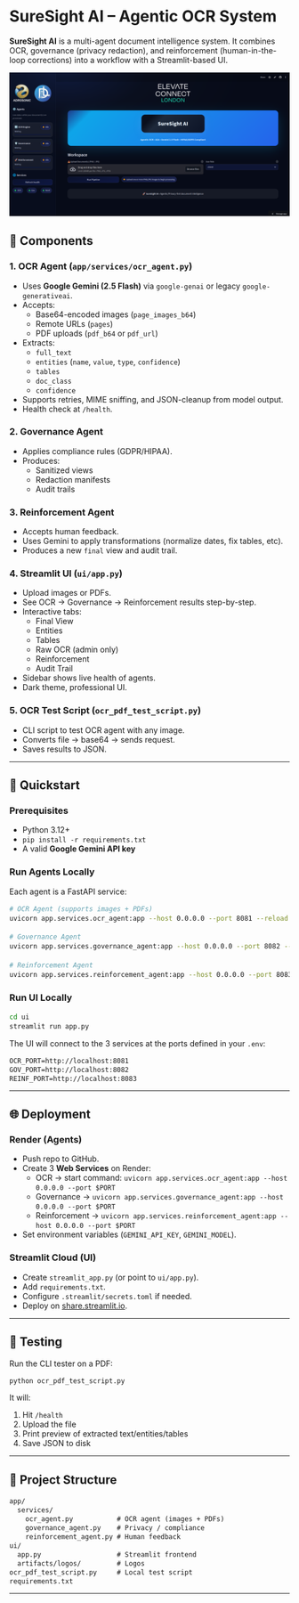 # SureSight AI – Agentic OCR System

**SureSight AI** is a multi-agent document intelligence system. It combines OCR, governance (privacy redaction), and reinforcement (human-in-the-loop corrections) into a workflow with a Streamlit-based UI.



![ECL Logo](ui/artifacts/logos/Screenshot_20250916_191832.png)


## 🧩 Components

### 1. OCR Agent (`app/services/ocr_agent.py`)
- Uses **Google Gemini (2.5 Flash)** via `google-genai` or legacy `google-generativeai`.
- Accepts:
  - Base64-encoded images (`page_images_b64`)
  - Remote URLs (`pages`)
  - PDF uploads (`pdf_b64` or `pdf_url`)
- Extracts:
  - `full_text`
  - `entities` (`name`, `value`, `type`, `confidence`)
  - `tables`
  - `doc_class`
  - `confidence`
- Supports retries, MIME sniffing, and JSON-cleanup from model output.
- Health check at `/health`.

### 2. Governance Agent
- Applies compliance rules (GDPR/HIPAA).
- Produces:
  - Sanitized views
  - Redaction manifests
  - Audit trails

### 3. Reinforcement Agent
- Accepts human feedback.
- Uses Gemini to apply transformations (normalize dates, fix tables, etc).
- Produces a new `final` view and audit trail.

### 4. Streamlit UI (`ui/app.py`)
- Upload images or PDFs.
- See OCR → Governance → Reinforcement results step-by-step.
- Interactive tabs:
  - Final View
  - Entities
  - Tables
  - Raw OCR (admin only)
  - Reinforcement
  - Audit Trail
- Sidebar shows live health of agents.
- Dark theme, professional UI.

### 5. OCR Test Script (`ocr_pdf_test_script.py`)
- CLI script to test OCR agent with any image.
- Converts file → base64 → sends request.
- Saves results to JSON.

---

## 🚀 Quickstart

### Prerequisites
- Python 3.12+
- `pip install -r requirements.txt`
- A valid **Google Gemini API key**

### Run Agents Locally
Each agent is a FastAPI service:

```bash
# OCR Agent (supports images + PDFs)
uvicorn app.services.ocr_agent:app --host 0.0.0.0 --port 8081 --reload

# Governance Agent
uvicorn app.services.governance_agent:app --host 0.0.0.0 --port 8082 --reload

# Reinforcement Agent
uvicorn app.services.reinforcement_agent:app --host 0.0.0.0 --port 8083 --reload
```

### Run UI Locally
```bash
cd ui
streamlit run app.py
```

The UI will connect to the 3 services at the ports defined in your `.env`:

```env
OCR_PORT=http://localhost:8081
GOV_PORT=http://localhost:8082
REINF_PORT=http://localhost:8083
```

---

## 🌐 Deployment

### Render (Agents)
- Push repo to GitHub.
- Create 3 **Web Services** on Render:
  - OCR → start command: `uvicorn app.services.ocr_agent:app --host 0.0.0.0 --port $PORT`
  - Governance → `uvicorn app.services.governance_agent:app --host 0.0.0.0 --port $PORT`
  - Reinforcement → `uvicorn app.services.reinforcement_agent:app --host 0.0.0.0 --port $PORT`
- Set environment variables (`GEMINI_API_KEY`, `GEMINI_MODEL`).

### Streamlit Cloud (UI)
- Create `streamlit_app.py` (or point to `ui/app.py`).
- Add `requirements.txt`.
- Configure `.streamlit/secrets.toml` if needed.
- Deploy on [share.streamlit.io](https://share.streamlit.io).

---

## 🧪 Testing

Run the CLI tester on a PDF:

```bash
python ocr_pdf_test_script.py
```

It will:
1. Hit `/health`
2. Upload the file
3. Print preview of extracted text/entities/tables
4. Save JSON to disk

---

## 📂 Project Structure

```
app/
  services/
    ocr_agent.py           # OCR agent (images + PDFs)
    governance_agent.py    # Privacy / compliance
    reinforcement_agent.py # Human feedback
ui/
  app.py                   # Streamlit frontend
  artifacts/logos/         # Logos
ocr_pdf_test_script.py     # Local test script
requirements.txt
```

---
